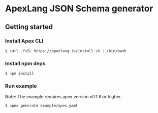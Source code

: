 # ApexLang JSON Schema generator

## Getting started

### Install Apex CLI

```cli
$ curl -fsSL https://apexlang.io/install.sh | /bin/bash
```

### Install npm deps

```cli
$ npm install
```

### Run example

Note: The example requires apex version v0.1.8 or higher.

```cli
$ apex generate example/apex.yaml
```

